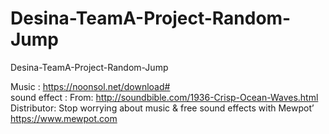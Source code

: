 # Desina-TeamA-Project-Random-Jump
 Desina-TeamA-Project-Random-Jump

Music : https://noonsol.net/download#<BR>
sound effect :  From: http://soundbible.com/1936-Crisp-Ocean-Waves.html
Distributor: Stop worrying about music & free sound effects with Mewpot’
https://www.mewpot.com
